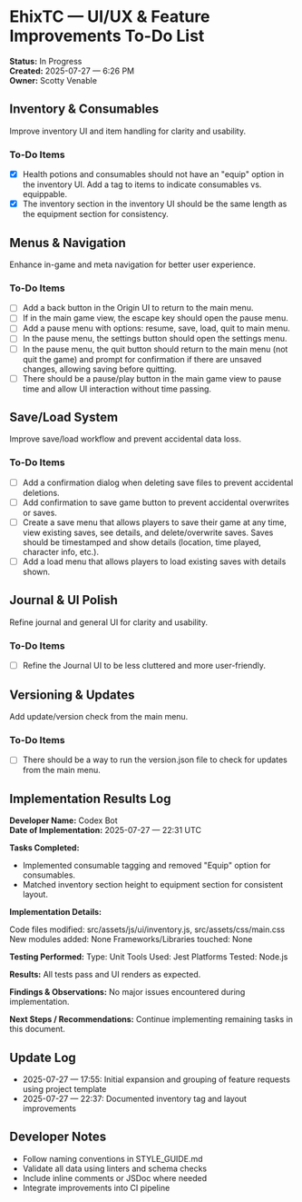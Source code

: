
# EhixTC — UI/UX & Feature Improvements To-Do List

**Status:** In Progress  
**Created:** 2025-07-27 — 6:26 PM  
**Owner:** Scotty Venable

## Inventory & Consumables

Improve inventory UI and item handling for clarity and usability.

### To-Do Items
- [x] Health potions and consumables should not have an "equip" option in the inventory UI. Add a tag to items to indicate consumables vs. equippable.
- [x] The inventory section in the inventory UI should be the same length as the equipment section for consistency.

## Menus & Navigation

Enhance in-game and meta navigation for better user experience.

### To-Do Items
- [ ] Add a back button in the Origin UI to return to the main menu.
- [ ] If in the main game view, the escape key should open the pause menu.
- [ ] Add a pause menu with options: resume, save, load, quit to main menu.
- [ ] In the pause menu, the settings button should open the settings menu.
- [ ] In the pause menu, the quit button should return to the main menu (not quit the game) and prompt for confirmation if there are unsaved changes, allowing saving before quitting.
- [ ] There should be a pause/play button in the main game view to pause time and allow UI interaction without time passing.

## Save/Load System

Improve save/load workflow and prevent accidental data loss.

### To-Do Items
- [ ] Add a confirmation dialog when deleting save files to prevent accidental deletions.
- [ ] Add confirmation to save game button to prevent accidental overwrites or saves.
- [ ] Create a save menu that allows players to save their game at any time, view existing saves, see details, and delete/overwrite saves. Saves should be timestamped and show details (location, time played, character info, etc.).
- [ ] Add a load menu that allows players to load existing saves with details shown.

## Journal & UI Polish

Refine journal and general UI for clarity and usability.

### To-Do Items
- [ ] Refine the Journal UI to be less cluttered and more user-friendly.

## Versioning & Updates

Add update/version check from the main menu.

### To-Do Items
- [ ] There should be a way to run the version.json file to check for updates from the main menu.

## Implementation Results Log

**Developer Name:** Codex Bot  
**Date of Implementation:** 2025-07-27 — 22:31 UTC

**Tasks Completed:**

- Implemented consumable tagging and removed "Equip" option for consumables.
- Matched inventory section height to equipment section for consistent layout.

**Implementation Details:**

Code files modified: src/assets/js/ui/inventory.js, src/assets/css/main.css
New modules added: None
Frameworks/Libraries touched: None

**Testing Performed:**
Type: Unit
Tools Used: Jest
Platforms Tested: Node.js

**Results:**
All tests pass and UI renders as expected.

**Findings & Observations:**
No major issues encountered during implementation.

**Next Steps / Recommendations:**
Continue implementing remaining tasks in this document.


## Update Log
- 2025-07-27 — 17:55: Initial expansion and grouping of feature requests using project template
- 2025-07-27 — 22:37: Documented inventory tag and layout improvements

## Developer Notes
- Follow naming conventions in STYLE_GUIDE.md
- Validate all data using linters and schema checks
- Include inline comments or JSDoc where needed
- Integrate improvements into CI pipeline
